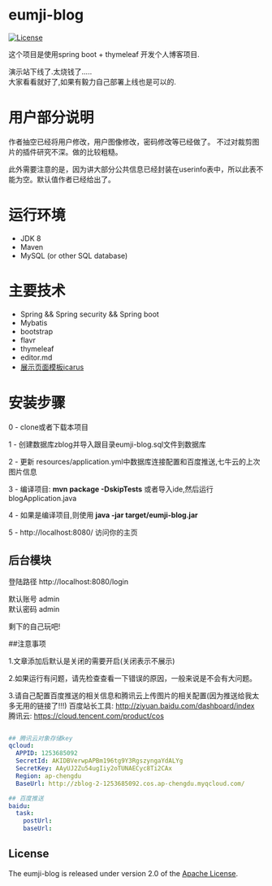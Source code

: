 # eumji-blog
  
 [![License](https://img.shields.io/badge/license-Apache%202-4EB1BA.svg)](https://www.apache.org/licenses/LICENSE-2.0.html)

这个项目是使用spring boot + thymeleaf 开发个人博客项目.

演示站下线了.太烧钱了.....<br>
大家看看就好了,如果有毅力自己部署上线也是可以的.

# 用户部分说明

作者抽空已经将用户修改，用户图像修改，密码修改等已经做了。
不过对裁剪图片的插件研究不深。做的比较粗糙。

此外需要注意的是，因为讲大部分公共信息已经封装在userinfo表中，所以此表不能为空。默认值作者已经给出了。

# 运行环境
- JDK 8
- Maven
- MySQL (or other SQL database)

# 主要技术

- Spring && Spring security && Spring boot
- Mybatis
- bootstrap
- flavr
- thymeleaf
- editor.md
- [展示页面模板icarus](https://github.com/ppoffice/hexo-theme-icarus)



# 安装步骤

0 - clone或者下载本项目

1 - 创建数据库zblog并导入跟目录eumji-blog.sql文件到数据库

2 - 更新 resources/application.yml中数据库连接配置和百度推送,七牛云的上次图片信息

3 - 编译项目: **mvn package -DskipTests** 或者导入ide,然后运行blogApplication.java

4 - 如果是编译项目,则使用 **java -jar target/eumji-blog.jar**

5 - http://localhost:8080/ 访问你的主页


## 后台模块

登陆路径 http://localhost:8080/login

默认账号 admin<br>
默认密码 admin

剩下的自己玩吧!

##注意事项

1.文章添加后默认是关闭的需要开启(关闭表示不展示)

2.如果运行有问题，请先检查查看一下错误的原因，一般来说是不会有大问题。

3.请自己配置百度推送的相关信息和腾讯云上传图片的相关配置(因为推送给我太多无用的链接了!!!)
百度站长工具: http://ziyuan.baidu.com/dashboard/index <br>
腾讯云: https://cloud.tencent.com/product/cos

```yml

## 腾讯云对象存储key
qcloud:
  APPID: 1253685092
  SecretId: AKIDBVerwpAPBm196tg9Y3RgszyngaYdALYg
  SecretKey: AAyUJ2Zu54ugIiy2oTUNAECyc8Ti2CAx
  Region: ap-chengdu
  BaseUrl: http://zblog-2-1253685092.cos.ap-chengdu.myqcloud.com/

## 百度推送
baidu:
  task:
    postUrl:
    baseUrl:


```



## License

The eumji-blog is released under version 2.0 of the [Apache License](http://www.apache.org/licenses/LICENSE-2.0).

